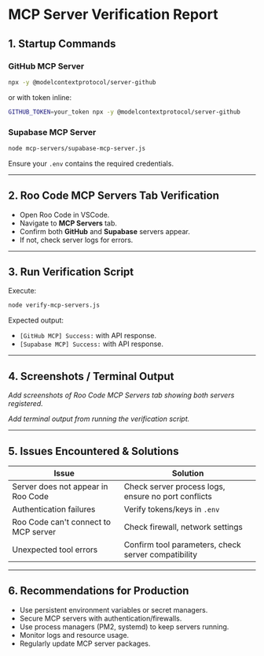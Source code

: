 # MCP Server Verification Report

## 1. Startup Commands

### GitHub MCP Server
```bash
npx -y @modelcontextprotocol/server-github
```
or with token inline:
```bash
GITHUB_TOKEN=your_token npx -y @modelcontextprotocol/server-github
```

### Supabase MCP Server
```bash
node mcp-servers/supabase-mcp-server.js
```

Ensure your `.env` contains the required credentials.

---

## 2. Roo Code MCP Servers Tab Verification
- Open Roo Code in VSCode.
- Navigate to **MCP Servers** tab.
- Confirm both **GitHub** and **Supabase** servers appear.
- If not, check server logs for errors.

---

## 3. Run Verification Script
Execute:
```bash
node verify-mcp-servers.js
```
Expected output:
- `[GitHub MCP] Success:` with API response.
- `[Supabase MCP] Success:` with API response.

---

## 4. Screenshots / Terminal Output

_Add screenshots of Roo Code MCP Servers tab showing both servers registered._

_Add terminal output from running the verification script._

---

## 5. Issues Encountered & Solutions

| Issue                                         | Solution                                             |
|-----------------------------------------------|------------------------------------------------------|
| Server does not appear in Roo Code            | Check server process logs, ensure no port conflicts  |
| Authentication failures                       | Verify tokens/keys in `.env`                         |
| Roo Code can't connect to MCP server          | Check firewall, network settings                     |
| Unexpected tool errors                        | Confirm tool parameters, check server compatibility  |

---

## 6. Recommendations for Production

- Use persistent environment variables or secret managers.
- Secure MCP servers with authentication/firewalls.
- Use process managers (PM2, systemd) to keep servers running.
- Monitor logs and resource usage.
- Regularly update MCP server packages.